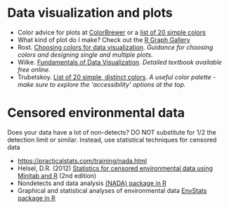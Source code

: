 # Data visualization and plots
- Color advice for plots at [ColorBrewer](http://colorbrewer2.org/#type=sequential&scheme=BuGn&n=3) or a [list of 20 simple colors](https://sashat.me/2017/01/11/list-of-20-simple-distinct-colors/)
- What kind of plot do I make? Check out the [R Graph Gallery](https://www.r-graph-gallery.com/)
 - Rost. [Choosing colors for data visualization](https://blog.datawrapper.de/colors/). _Guidance for choosing colors and designing single and multiple plots._
 - Wilke. [Fundamentals of Data Visualization](https://serialmentor.com/dataviz/). _Detailed textbook available free online._
 - Trubetskoy. [List of 20 simple, distinct colors](https://sashat.me/2017/01/11/list-of-20-simple-distinct-colors/). _A useful color palette - make sure to explore the 'accessibility' options at the top._

# Censored environmental data
Does your data have a lot of non-detects? DO NOT substitute for 1/2 the detection limit or similar. Instead, use statistical techniques for censored data
- https://practicalstats.com/training/nada.html
- Helsel, D.R. (2012) [Statistics for censored environmental data using Minitab and R](https://www.amazon.com/Statistics-Censored-Environmental-Using-Minitab/dp/0470479884) (2nd edition)
- Nondetects and data analysis [(NADA) package in R](https://cran.r-project.org/web/packages/NADA/NADA.pdf)
- Graphical and statistical analyses of environmental data [EnvStats package in R](https://cran.r-project.org/web/packages/EnvStats/index.html)
